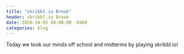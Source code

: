 ```yaml
---
title: "skribbl.io Break"
header: skribbl.io Break
date: 2020-10-05 00:00:00 -0400
categories: blog
---
```


Today we took our minds off school and midterms by playing skribbl.io!

